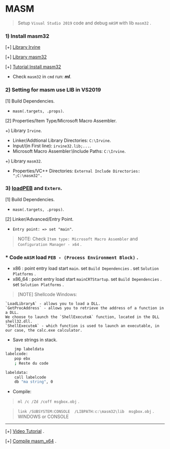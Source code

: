 # MASM
>Setup `Visual Studio 2019` code and debug `mASM` with lib `masm32` .

### 1) Install masm32

[+] [Library Irvine](https://asmirvine.com/)

[+] [Library masm32](https://www.masm32.com/download.htm)

[+] [Tutorial Install masm32](https://asmdude.wordpress.com/2019/02/15/how-to-install-masm32-on-windows-10/)

- Check `masm32` in `cmd` run: *__ml__*.

### 2) Setting for masm use LIB in VS2019

[1] Build Dependencies.
- `masm(.targets, .props)`.

[2] Properties/Item Type/Microsoft Macro Assembler.
  
+) Library `Irvine`.

- Linker/Addtional Library Directories: `C:\Irvine`.
- Input/(in First line): `irvine32.lib;...`.
- Microsoft Macro Assembler:\Include Paths: `C:\Irvine`.
   
+) Library `masm32`.
- Properties/VC++ Directories:
`External Include Directories: ";C:\masm32".`

### 3) [loadPEB](https://securitycafe.ro/2015/10/30/introduction-to-windows-shellcode-development-part1/) and `Extern`.

[1] Build Dependencies.
- `masm(.targets, .props)`.

[2] Linker/Advanced/Entry Point.
- `Entry point: => set "main"`.

>NOTE: Check `Item type: Microsoft Macro Assembler` and `Configuration Manager - x64` .

### * Code `mASM` load `PEB - (Process Environment Block)` .

* x86 : point entry load start `main`. set `Build Dependencies` . set `Solution Platforms` .
* x86_64 : point entry load start `mainCRTStartup`. set `Build Dependencies` . set `Solution Platforms` . 

>[NOTE] Shellcode Windows:

```
`LoadLibraryA` - allows you to load a DLL. 
`GetProcAddress` - allows you to retrieve the address of a function in a DLL. 
We choose to launch the `ShellExecuteA` function, located in the DLL shell32.dll. 
`ShellExecuteA` - which function is used to launch an executable, in our case, the calc.exe calculator.
```

* Save strings in stack.

```bash 
    jmp labeldata
labelcode:
    pop ebx
    ; Reste du code

labeldata:
    call labelcode
    db "ma string", 0
```

- Compile: 
 
>`ml /c /Zd /coff msgbox.obj` .

>`link /SUBSYSTEM:CONSOLE  /LIBPATH:c:\masm32\lib  msgbox.obj` . WINDOWS or CONSOLE

-----------------------------------------------

[+] [Video Tutorial](https://www.youtube.com/watch?v=9e1ER2o83N0&list=PL2YJKKcudhJ0ar-IYMehPGRwbcUz8NZJj&index=19&t=11s) .

[+] [Compile masm_x64](https://web.archive.org/web/20140225144938/http://www.codegurus.be/codegurus/Programming/assembler&win64_en.htm) .






      

      
